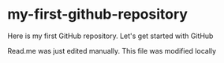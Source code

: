 # my-first-github-repository
Here is my first GitHub repository. Let's get started with GitHub

Read.me was just edited manually. This file was modified locally
